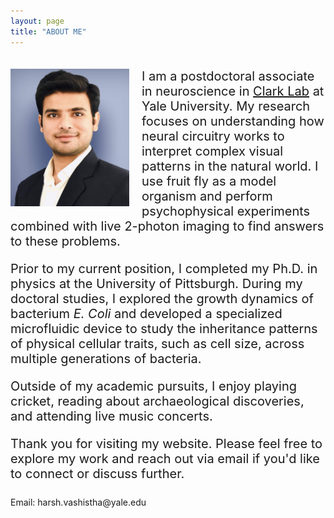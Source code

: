 ```yaml
---
layout: page
title: "ABOUT ME"
---
```

<span style="font-size: 20px;">
<div style="overflow:auto;">
    <img src="Picture.jpeg" alt="Alt text" style="float:left; margin:  20px 20px 20px 0px; width:190px; height:220px;"/>
    <p >I am a postdoctoral associate in neuroscience in <a href="https://clarklab.yale.edu/">Clark Lab</a> at Yale University. My research focuses on understanding how neural circuitry works to interpret complex visual patterns in the natural world. I use fruit fly as a model organism and perform psychophysical experiments combined with live 2-photon imaging to find answers to these problems.</p>
    <p>Prior to my current position, I completed my Ph.D. in physics at the University of Pittsburgh. During my doctoral studies, I explored the growth dynamics of bacterium <em>E. Coli</em> and developed a specialized microfluidic device to study the inheritance patterns of physical cellular traits, such as cell size, across multiple generations of bacteria.</p>
    <p>Outside of my academic pursuits, I enjoy playing cricket, reading about archaeological discoveries, and attending live music concerts.</p>
    <p>Thank you for visiting my website. Please feel free to explore my work and reach out via email if you'd like to connect or discuss further.</p>
</div>
</span>
Email: harsh.vashistha@yale.edu
